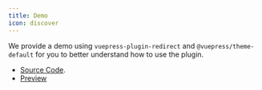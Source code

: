 ```yaml
---
title: Demo
icon: discover
---
```


We provide a demo using `vuepress-plugin-redirect` and `@vuepress/theme-default` for you to better understand how to use the plugin.

- [Source Code](https://github.com/vuepress-theme-hope/vuepress-theme-hope/tree/main/demo/redirect/).
- [Preview](https://vuepress-theme-hope.github.io/redirect-demo/)
